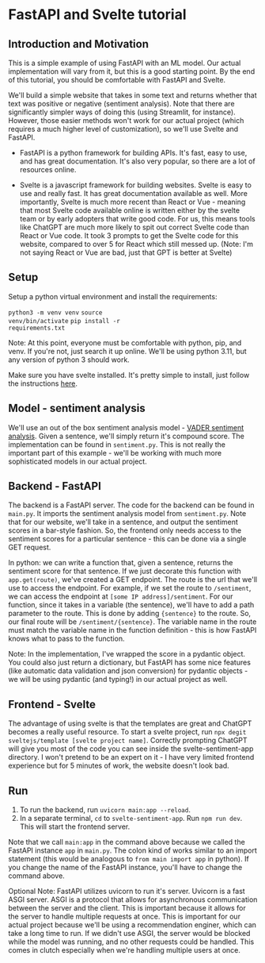 # FastAPI and Svelte tutorial

## Introduction and Motivation
This is a simple example of using FastAPI with an ML model. Our actual implementation will vary from it, but this is a good starting point. By the end of this tutorial, you should be comfortable with FastAPI and Svelte.

We'll build a simple website that takes in some text and returns whether that text was positive or negative (sentiment analysis). Note that there are significantly simpler ways of doing this (using Streamlit, for instance). However, those easier methods won't work for our actual project (which requires a much higher level of customization), so we'll use Svelte and FastAPI.

- FastAPI is a python framework for building APIs. It's fast, easy to use, and has great documentation. It's also very popular, so there are a lot of resources online. 

- Svelte is a javascript framework for building websites. Svelte is easy to use and really fast. It has great documentation available as well. More importantly, Svelte is much more recent than React or Vue - meaning that most Svelte code available online is written either by the svelte team or by early adopters that write good code. For us, this means tools like ChatGPT are much more likely to spit out correct Svelte code than React or Vue code. It took 3 prompts to get the Svelte code for this website, compared to over 5 for React which still messed up. (Note: I'm not saying React or Vue are bad, just that GPT is better at Svelte)

## Setup
Setup a python virtual environment and install the requirements:

<code>python3 -m venv venv</code>
<code>source venv/bin/activate</code>
<code>pip install -r requirements.txt</code>


Note: At this point, everyone must be comfortable with python, pip, and venv. If you're not, just search it up online. We'll be using python 3.11, but any version of python 3 should work. 

Make sure you have svelte installed. It's pretty simple to install, just follow the instructions [here](https://svelte.dev/blog/svelte-for-new-developers).


## Model - sentiment analysis

We'll use an out of the box sentiment analysis model - [VADER sentiment analysis](https://github.com/cjhutto/vaderSentiment). Given a sentence, we'll simply return it's compound score. The implementation can be found in <code>sentiment.py</code>. This is not really the important part of this example - we'll be working with much more sophisticated models in our actual project.

## Backend - FastAPI

The backend is a FastAPI server. The code for the backend can be found in <code>main.py</code>. It imports the sentiment analysis model from <code>sentiment.py</code>. Note that for our website, we'll take in a sentence, and output the sentiment scores in a bar-style fashion. So, the frontend only needs access to the sentiment scores for a particular sentence - this can be done via a single GET request.

In python: we can write a function that, given a sentence, returns the sentiment score for that sentence.  If we just decorate this function with <code>app.get(route)</code>, we've created a GET endpoint. The route is the url that we'll use to access the endpoint. For example, if we set the route to <code>/sentiment</code>, we can access the endpoint at <code>[some IP address]/sentiment</code>. For our function, since it takes in a variable (the sentence), we'll have to add a path parameter to the route. This is done by adding <code>{sentence}</code> to the route. So, our final route will be <code>/sentiment/{sentence}</code>. The variable name in the route must match the variable name in the function definition - this is how FastAPI knows what to pass to the function.

Note: In the implementation, I've wrapped the score in a pydantic object. You could also just return a dictionary, but FastAPI has some nice features (like automatic data validation and json conversion) for pydantic objects - we will be using pydantic (and typing!) in our actual project as well.

## Frontend - Svelte

The advantage of using svelte is that the templates are great and ChatGPT becomes a really useful resource. To start a svelte project, run <code>npx degit sveltejs/template [svelte project name]</code>. Correctly prompting ChatGPT will give you most of the code you can see inside the svelte-sentiment-app directory. I won't pretend to be an expert on it - I have very limited frontend experience but for 5 minutes of work, the website doesn't look bad.


## Run
1. To run the backend, run <code>uvicorn main:app --reload</code>. 
2. In a separate terminal, <code>cd</code> to <code>svelte-sentiment-app</code>. Run <code>npm run dev</code>. This will start the frontend server.

Note that we call <code>main:app</code> in the command above because we called the FastAPI instance <code>app</code> in <code>main.py</code>. The colon kind of works similar to an import statement (this would be analogous to <code>from main import app</code> in python). If you change the name of the FastAPI instance, you'll have to change the command above. 

Optional Note: FastAPI utilizes uvicorn to run it's server. Uvicorn is a fast ASGI server. ASGI is a protocol that allows for asynchronous communication between the server and the client. This is important because it allows for the server to handle multiple requests at once. This is important for our actual project because we'll be using a recommendation enginer, which can take a long time to run. If we didn't use ASGI, the server would be blocked while the model was running, and no other requests could be handled. This comes in clutch especially when we're handling multiple users at once.